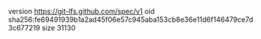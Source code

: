 version https://git-lfs.github.com/spec/v1
oid sha256:fe69491939b1a2ad45f06e57c945aba153cb8e36e11d6f146479ce7d3c677219
size 31130
